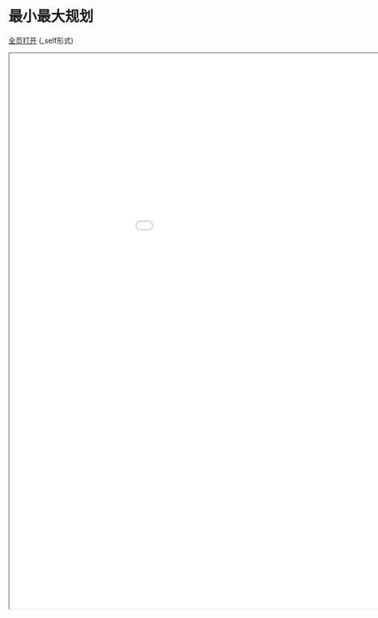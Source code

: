 
# 最小最大规划
[全页打开](/texpdf/part-opt-chap-minmaxopt.pdf) (_self形式)
<div class="pdf-class">
    <iframe  src=/texpdf/part-opt-chap-minmaxopt.pdf width="1100" height="1100">
    </iframe>
</div>
